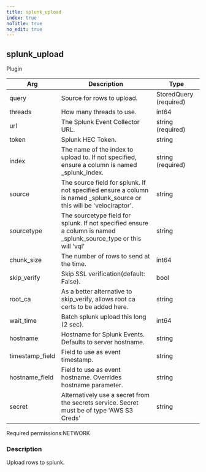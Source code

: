 ```yaml
---
title: splunk_upload
index: true
noTitle: true
no_edit: true
---
```




<div class="vql_item"></div>


## splunk_upload
<span class='vql_type label label-warning pull-right page-header'>Plugin</span>



<div class="vqlargs"></div>

Arg | Description | Type
----|-------------|-----
query|Source for rows to upload.|StoredQuery (required)
threads|How many threads to use.|int64
url|The Splunk Event Collector URL.|string (required)
token|Splunk HEC Token.|string
index|The name of the index to upload to. If not specified, ensure a column is named _splunk_index.|string (required)
source|The source field for splunk. If not specified ensure a column is named _splunk_source or this will be 'velociraptor'.|string
sourcetype|The sourcetype field for splunk. If not specified ensure a column is named _splunk_source_type or this will 'vql'|string
chunk_size|The number of rows to send at the time.|int64
skip_verify|Skip SSL verification(default: False).|bool
root_ca|As a better alternative to skip_verify, allows root ca certs to be added here.|string
wait_time|Batch splunk upload this long (2 sec).|int64
hostname|Hostname for Splunk Events. Defaults to server hostname.|string
timestamp_field|Field to use as event timestamp.|string
hostname_field|Field to use as event hostname. Overrides hostname parameter.|string
secret|Alternatively use a secret from the secrets service. Secret must be of type 'AWS S3 Creds'|string

<span class="permission_list vql_type">Required permissions:</span><span class="permission_list linkcolour label label-important">NETWORK</span>

### Description

Upload rows to splunk.

